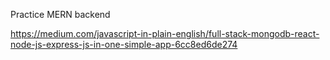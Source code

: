 Practice MERN backend

https://medium.com/javascript-in-plain-english/full-stack-mongodb-react-node-js-express-js-in-one-simple-app-6cc8ed6de274

